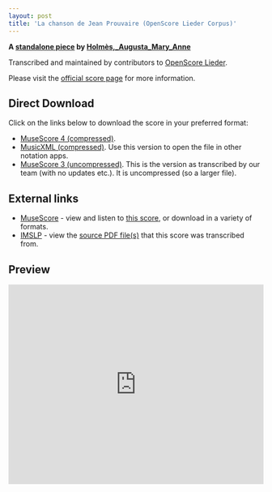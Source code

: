 ```yaml
---
layout: post
title: 'La chanson de Jean Prouvaire (OpenScore Lieder Corpus)'
---
```


__A [standalone piece](https://fourscoreandmore.org/openscore/lieder/Holm%C3%A8s%2C_Augusta_Mary_Anne/_/) by [Holmès,_Augusta_Mary_Anne](https://fourscoreandmore.org/openscore/lieder/Holm%C3%A8s%2C_Augusta_Mary_Anne)__

Transcribed and maintained by contributors to [OpenScore Lieder].

Please visit the [official score page] for more information.

[official score page]: https://musescore.com/openscore-lieder-corpus/scores/6190351
[OpenScore Lieder]: https://musescore.com/openscore-lieder-corpus

## Direct Download

Click on the links below to download the score in your preferred format:
- [MuseScore 4 (compressed)](https://fourscoreandmore.org/openscore/lieder/Holm%C3%A8s%2C_Augusta_Mary_Anne/_/La_chanson_de_Jean_Prouvaire.mscz).
- [MusicXML (compressed)](https://fourscoreandmore.org/openscore/lieder/Holm%C3%A8s%2C_Augusta_Mary_Anne/_/La_chanson_de_Jean_Prouvaire.mxl). Use this version to open the file in other notation apps.
- [MuseScore 3 (uncompressed)](https://raw.githubusercontent.com/OpenScore/Lieder/refs/heads/main/scores/Holm%C3%A8s%2C_Augusta_Mary_Anne/_/La_chanson_de_Jean_Prouvaire/lc6190351.mscx). This is the version as transcribed by our team (with no updates etc.). It is uncompressed (so a larger file).

## External links

- [MuseScore] - view and listen to [this score][MuseScore], or download in a variety of formats.
- [IMSLP] - view the [source PDF file(s)][IMSLP] that this score was transcribed from.

[MuseScore]: https://musescore.com/score/6190351
[IMSLP]: https://imslp.org/wiki/Special:ReverseLookup/262465

## Preview

<iframe width="100%" height="394" src="https://musescore.com/openscore-lieder-corpus/scores/6190351/embed" frameborder="0" allowfullscreen allow="autoplay; fullscreen"></iframe>
